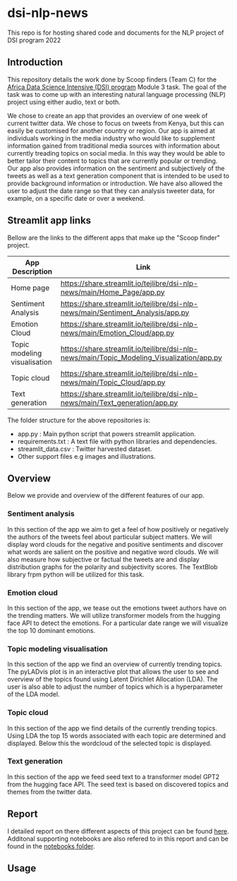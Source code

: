 # dsi-nlp-news
This repo is for hosting shared code and documents for the NLP project of DSI program 2022

## Introduction  
This repository details the work done by Scoop finders (Team C) for the [Africa Data Science Intensive (DSI) program](http://dsi-program.com/) Module 3 task. The goal of the task was to come up with an interesting natural language processing (NLP) project using either audio, text or both. 

We chose to create an app that provides an overview of one week of current twitter data. We chose to focus on tweets from Kenya, but this can easily be customised for another country or region. Our app is aimed at individuals working in the media industry who would like to supplement information gained from traditional media sources with information about currently treading topics on social media. In this way they would be able to better tailor their content to topics that are currently popular or trending. Our app also provides information on the sentiment and subjectively of the tweets as well as a text generation component that is intended to be used to provide background information or introduction. We have also allowed the user to adjust the date range so that they can analysis tweeter data, for example, on a specific date or over a weekend. 

## Streamlit app links

Bellow are the links to the different apps that make up the "Scoop finder" project. 

| App Description | Link |
|---|---|
| Home page | https://share.streamlit.io/tejlibre/dsi-nlp-news/main/Home_Page/app.py |
| Sentiment Analysis |   https://share.streamlit.io/tejlibre/dsi-nlp-news/main/Sentiment_Analysis/app.py |
| Emotion Cloud |   https://share.streamlit.io/tejlibre/dsi-nlp-news/main/Emotion_Cloud/app.py |
| Topic modeling visualisation |   https://share.streamlit.io/tejlibre/dsi-nlp-news/main/Topic_Modeling_Visualization/app.py |
| Topic cloud |    https://share.streamlit.io/tejlibre/dsi-nlp-news/main/Topic_Cloud/app.py|
|  Text generation |  https://share.streamlit.io/tejlibre/dsi-nlp-news/main/Text_generation/app.py |

The folder structure for the above repositories is:

- app.py : Main python script that powers streamlit application.
- requirements.txt : A text file with python libraries and dependencies.
- streamlit_data.csv : Twitter harvested dataset.
- Other support files e.g images and illustrations.

## Overview
Below we provide and overview of the different features of our app. 

### Sentiment analysis

In this section of the app we aim to get a feel of how positively or negatively the authors of the tweets feel about particular subject matters. We will display word clouds for the negative and positive sentiments and discover what words are salient on the positive and negative word clouds. We will also measure how subjective or factual the tweets are and display distribution graphs for the polarity and subjectivity scores. The TextBlob library frpm python will be utilized for this task.

### Emotion cloud

In this section of the app, we tease out the emotions tweet authors have on the trending matters. We will utilize transformer models from the hugging face API to detect the emotions. For a particular date range we will visualize the top 10 dominant emotions.

### Topic modeling visualisation
In this section of the app we find an overview of currently trending topics. The pyLADvis plot is in an interactive plot that allows the user to see and overview of the topics found using Latent Dirichlet Allocation (LDA). The user is also able to adjust the number of topics which is a hyperparameter of the LDA model.

### Topic cloud
In this section of the app we find details of the currently trending topics. Using LDA the top 15 words associated with each topic are determined and displayed. Below this the wordcloud of the selected topic is displayed.


### Text generation

In this section of the app we feed seed text to a transformer model GPT2 from the hugging face API. The seed text is based on discovered topics and themes from the twitter data.

## Report
I detailed report on there different aspects of this project can be found [here](https://github.com/tejlibre/dsi-nlp-news/blob/dev/Notebooks/Final%20Report.ipynb). Additonal supporting notebooks are also refered to in this report and can be found in the [notebooks folder](https://github.com/tejlibre/dsi-nlp-news/tree/dev/Notebooks). 

## Usage
